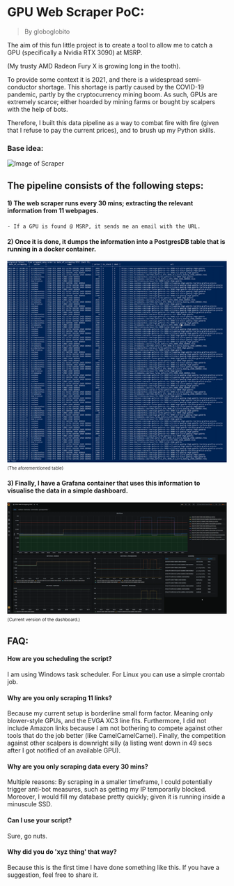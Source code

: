# GPU Web Scraper PoC:

> By globoglobito

The aim of this fun little project is to create a tool to allow me to catch a GPU (specifically a Nvidia RTX 3090) at MSRP.

(My trusty AMD Radeon Fury X is growing long in the tooth).


To provide some context it is 2021, and there is a widespread semi-conductor shortage. This shortage is partly caused by the COVID-19 pandemic, partly by the cryptocurrency mining boom. As such, GPUs are extremely scarce; either hoarded by mining farms or bought by scalpers with the help of bots.

Therefore, I built this data pipeline as a way to combat fire with fire (given that I refuse to pay the current prices), and to brush up my Python skills.

### Base idea:

![Image of Scraper](https://github.com/globoglobito/WebScrapperPOC/blob/main/images/webscapper.JPG)

## The pipeline consists of the following steps:

#### 1) The web scraper runs every 30 mins; extracting the relevant information from 11 webpages.
    - If a GPU is found @ MSRP, it sends me an email with the URL.


#### 2) Once it is done, it dumps the information into a PostgresDB table that is running in a docker container.

![Image of Grafana](https://github.com/globoglobito/WebScraperPOC/blob/main/images/Postgres_screenshot.png)
<font size="1">(The aforementioned table)</font>


#### 3) Finally, I have a Grafana container that uses this information to visualise the data in a simple dashboard. 

![Image of Grafana](https://github.com/globoglobito/WebScraperPOC/blob/main/images/Grafana_screenshot.png)
<font size="1">(Current version of the dashboard.)</font>

## FAQ:

#### How are you scheduling the script?
I am using Windows task scheduler. For Linux you can use a simple crontab job.

#### Why are you only scraping 11 links?
Because my current setup is borderline small form factor. Meaning only blower-style GPUs, and the EVGA XC3 line fits. Furthermore, I did not include Amazon links because I am not bothering to compete against other tools that do the job better (like CamelCamelCamel). Finally, the competition against other scalpers is downright silly (a listing went down in 49 secs after I got notified of an available GPU).


#### Why are you only scraping data every 30 mins?
Multiple reasons: By scraping in a smaller timeframe, I could potentially trigger anti-bot measures, such as getting my IP temporarily blocked. Moreover, I would fill my database pretty quickly; given it is running inside a minuscule SSD.


#### Can I use your script?
Sure, go nuts.


#### Why did you do 'xyz thing' that way?
Because this is the first time I have done something like this. If you have a suggestion, feel free to share it.
